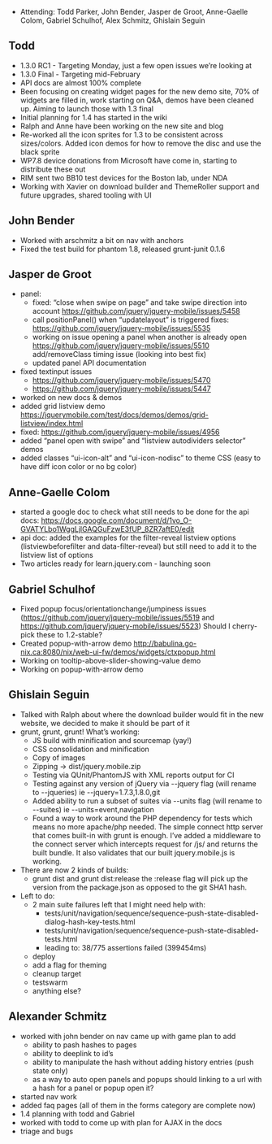 * Attending: Todd Parker, John Bender, Jasper de Groot, Anne-Gaelle Colom, Gabriel Schulhof, Alex Schmitz, Ghislain Seguin

## Todd
* 1.3.0 RC1 - Targeting Monday, just a few open issues we’re looking at
* 1.3.0 Final - Targeting mid-February
* API docs are almost 100% complete
* Been focusing on creating widget pages for the new demo site, 70% of widgets are filled in, work starting on Q&A, demos have been cleaned up. Aiming to launch those with 1.3 final
* Initial planning for 1.4 has started in the wiki
* Ralph and Anne have been working on the new site and blog
* Re-worked all the icon sprites for 1.3 to be consistent across sizes/colors. Added icon demos for how to remove the disc and use the black sprite
* WP7.8 device donations from Microsoft have come in, starting to distribute these out
* RIM sent two BB10 test devices for the Boston lab, under NDA
* Working with Xavier on download builder and ThemeRoller support and future upgrades, shared tooling with UI

## John Bender
* Worked with arschmitz a bit on nav with anchors
* Fixed the test build for phantom 1.8, released grunt-junit 0.1.6

## Jasper de Groot
* panel:
  - fixed: “close when swipe on page” and take swipe direction into account https://github.com/jquery/jquery-mobile/issues/5458
  - call positionPanel() when “updatelayout” is triggered fixes: https://github.com/jquery/jquery-mobile/issues/5535
  - working on issue opening a panel when another is already open https://github.com/jquery/jquery-mobile/issues/5510 add/removeClass timing issue (looking into best fix)
  - updated panel API documentation
* fixed textinput issues
  - https://github.com/jquery/jquery-mobile/issues/5470
  - https://github.com/jquery/jquery-mobile/issues/5447
* worked on new docs & demos
* added grid listview demo https://jquerymobile.com/test/docs/demos/demos/grid-listview/index.html
* fixed: https://github.com/jquery/jquery-mobile/issues/4956
* added “panel open with swipe” and “listview autodividers selector” demos
* added classes “ui-icon-alt” and “ui-icon-nodisc” to theme CSS (easy to have diff icon color or no bg color)

## Anne-Gaelle Colom
* started a google doc to check what still needs to be done for the api docs: https://docs.google.com/document/d/1vo_O-GVATYLbo1WggLjlGAQGuFzwE3fUP_8ZR7aftE0/edit
* api doc: added the examples for the filter-reveal listview options (listviewbeforefilter and data-filter-reveal) but still need to add it to the listview list of options
* Two articles ready for learn.jquery.com - launching soon

## Gabriel Schulhof
* Fixed popup focus/orientationchange/jumpiness issues (https://github.com/jquery/jquery-mobile/issues/5519 and https://github.com/jquery/jquery-mobile/issues/5523) Should I cherry-pick these to 1.2-stable?
* Created popup-with-arrow demo http://babulina.go-nix.ca:8080/nix/web-ui-fw/demos/widgets/ctxpopup.html
* Working on tooltip-above-slider-showing-value demo
* Working on popup-with-arrow demo

## Ghislain Seguin
* Talked with Ralph about where the download builder would fit in the new website, we decided to make it should be part of it
* grunt, grunt, grunt! What’s working:
  - JS build with minification and sourcemap (yay!)
  - CSS consolidation and minification
  - Copy of images
  - Zipping -> dist/jquery.mobile.zip
  - Testing via QUnit/PhantomJS with XML reports output for CI
  - Testing against any version of jQuery via --jquery flag (will rename to --jqueries) ie --jquery=1.7.3,1.8.0,git
  - Added ability to run a subset of suites via --units flag (will rename to --suites) ie --units=event,navigation
  - Found a way to work around the PHP dependency for tests which means no more apache/php needed. The simple connect http server that comes built-in with grunt is enough. I’ve added a middleware to the connect server which intercepts request for /js/ and returns the built bundle. It also validates that our built jquery.mobile.js is working.
* There are now 2 kinds of builds:
  - grunt dist and grunt dist:release the :release flag will pick up the version from the package.json as opposed to the git SHA1 hash.
* Left to do:
  - 2 main suite failures left that I might need help with:
    * tests/unit/navigation/sequence/sequence-push-state-disabled-dialog-hash-key-tests.html
    * tests/unit/navigation/sequence/sequence-push-state-disabled-tests.html
    * leading to: 38/775 assertions failed (399454ms)
  - deploy
  - add a flag for theming
  - cleanup target
  - testswarm
  - anything else?

## Alexander Schmitz
* worked with john bender on nav came up with game plan to add
  - ability to pash hashes to pages
  - ability to deeplink to id’s
  - ability to manipulate the hash without adding history entries (push state only)
  - as a way to auto open panels and popups should linking to a url with a hash for a panel or popup open it?
* started nav work
* added faq pages (all of them in the forms category are complete now)
* 1.4 planning with todd and Gabriel
* worked with todd to come up with plan for AJAX in the docs
* triage and bugs
